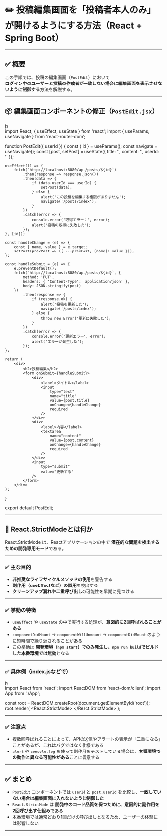 # ✏️ 投稿編集画面を「投稿者本人のみ」が開けるようにする方法（React + Spring Boot）

---

## ✅ 概要

この手順では、投稿の編集画面（`PostEdit`）において  
**ログイン中のユーザーと投稿の作成者が一致しない場合に編集画面を表示させないように制御する**方法を解説する。

---

## 📦 編集画面コンポーネントの修正（`PostEdit.jsx`）

js  
import React, { useEffect, useState } from 'react';
import { useParams, useNavigate } from 'react-router-dom';

function PostEdit({ userId }) {
    const { id } = useParams();
    const navigate = useNavigate();
    const [post, setPost] = useState({
        title: '',
        content: '',
        userId: ''
    });

    useEffect(() => {
        fetch(`http://localhost:8080/api/posts/${id}`)
            .then(response => response.json())
            .then(data => {
                if (data.userId === userId) {
                    setPost(data);
                } else {
                    alert('この投稿を編集する権限がありません');
                    navigate('/posts/index');
                }
            })
            .catch(error => {
                console.error('取得エラー：', error);
                alert('投稿の取得に失敗した');
            });
    }, [id]);

    const handleChange = (e) => {
        const { name, value } = e.target;
        setPost(prevPost => ({ ...prevPost, [name]: value }));
    };

    const handleSubmit = (e) => {
        e.preventDefault();
        fetch(`http://localhost:8080/api/posts/${id}`, {
            method: 'PUT',
            headers: { 'Content-Type': 'application/json' },
            body: JSON.stringify(post)
        })
            .then(response => {
                if (response.ok) {
                    alert('投稿を更新した');
                    navigate('/posts/index');
                } else {
                    throw new Error('更新に失敗した');
                }
            })
            .catch(error => {
                console.error('更新エラー', error);
                alert('エラーが発生した');
            });
    };

    return (
        <div>
            <h2>投稿編集</h2>
            <form onSubmit={handleSubmit}>
                <div>
                    <label>タイトル</label>
                    <input 
                        type="text" 
                        name="title"
                        value={post.title}
                        onChange={handleChange}
                        required
                    />
                </div>
                <div>
                    <label>内容</label>
                    <textarea 
                        name="content"
                        value={post.content}
                        onChange={handleChange}
                        required
                    />
                </div>
                <input
                    type="submit" 
                    value="更新する"
                />
            </form>
        </div>
    );
}

export default PostEdit;

---

## 🧠 React.StrictModeとは何か

React.StrictMode は、Reactアプリケーションの中で **潜在的な問題を検出するための開発専用モード**である。

---

### ✅ 主な目的

- **非推奨なライフサイクルメソッドの使用**を警告する
- **副作用（useEffectなど）の誤用**を検出する
- **クリーンアップ漏れや二重呼び出し**の可能性を早期に見つける

---

### ✅ 挙動の特徴

- `useEffect` や `useState` の中で実行する処理が、**意図的に2回呼ばれることがある**
- `componentDidMount` → `componentWillUnmount` → `componentDidMount` のように短時間で繰り返されることがある
- この挙動は **開発環境（`npm start`）でのみ発生し、`npm run build`でビルドした本番環境では無効**となる

---

### ✅ 具体例（index.jsなどで）

js  
import React from 'react';
import ReactDOM from 'react-dom/client';
import App from './App';

const root = ReactDOM.createRoot(document.getElementById('root'));
root.render(
    <React.StrictMode>
        <App />
    </React.StrictMode>
);

---

### ✅ 注意点

- 複数回呼ばれることによって、APIの送信やアラートの表示が「二重になる」ことがあるが、これはバグではなく仕様である
- `alert` や `console.log` を使って副作用をテストしている場合は、**本番環境での動作と異なる可能性がある**ことに留意する

---

## ✅ まとめ

- `PostEdit` コンポーネントでは `userId` と `post.userId` を比較し、**一致していない場合は編集画面に入れないように制御した**
- `React.StrictMode` は **開発中のコード品質を保つために、意図的に副作用を2回呼び出す仕組み**である
- 本番環境では通常どおり1回だけの呼び出しとなるため、ユーザーの体験には影響しない

---

